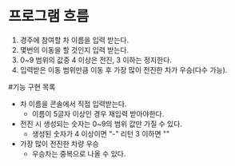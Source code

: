 # 프로그램 흐름
1. 경주에 참여할 차 이름을 입력 받는다.
2. 몇번의 이동을 할 것인지 입력 받는다.
3. 0~9 범위의 값중 4 이상은 전진, 3 이하는 정지한다.
4. 입력받은 이동 범위만큼 이동 후 가장 많이 전진한 차가 우승(다수 가능). 

#기능 구현 목록
- 차 이름을 콘솔에서 직접 입력받는다.
    - 이름이 5글자 이상인 경우 재입력 받아야한다.
- 전진 시 생성되는 숫자는 0~9의 범위 값만 가질 수 있다.
    - 생성된 숫자가 4 이상이면 "-" 리턴 3 이하면 ""
- 가장 많이 전진한 차량 우승
    - 우승차는 중복으로 나올 수 있다.